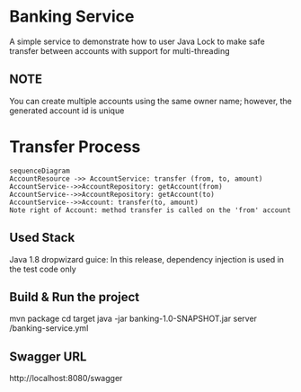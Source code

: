 # Banking Service

A simple service to demonstrate how to user Java Lock to make safe transfer between accounts with support for multi-threading

## NOTE
You can create multiple accounts using the same owner name; however, the generated account id is unique

# Transfer Process
```mermaid
sequenceDiagram
AccountResource ->> AccountService: transfer (from, to, amount)
AccountService-->>AccountRepository: getAccount(from)
AccountService-->>AccountRepository: getAccount(to)
AccountService-->>Account: transfer(to, amount)
Note right of Account: method transfer is called on the 'from' account
```
## Used Stack

Java 1.8
dropwizard
guice: In this release, dependency injection is used in the test code only

## Build & Run the project
 mvn package
 cd target 
 java -jar banking-1.0-SNAPSHOT.jar server /banking-service.yml

## Swagger URL
http://localhost:8080/swagger